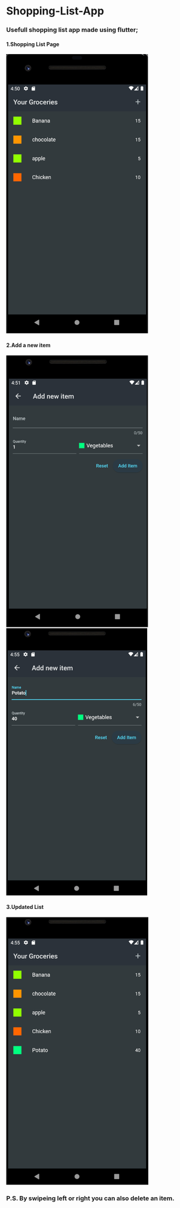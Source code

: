 # Shopping-List-App

### Usefull shopping list app made using flutter;

#### 1.Shopping List Page
<img style="center" src="https://github.com/OmarGeno/Shopping-List-App/blob/main/grocery1.png"/> 

#### 2.Add a new item
<img style="center border" src="https://github.com/OmarGeno/Shopping-List-App/blob/main/grocery2.png"/> 
<img style="center" src="https://github.com/OmarGeno/Shopping-List-App/blob/main/grocery3.png"/>

#### 3.Updated List
<img style="center" src="https://github.com/OmarGeno/Shopping-List-App/blob/main/grocery4.png"/>

###  P.S. By swipeing left or right you can also delete an item.

